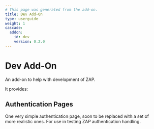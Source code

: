 ```yaml
---
# This page was generated from the add-on.
title: Dev Add-On
type: userguide
weight: 1
cascade:
  addon:
    id: dev
    version: 0.2.0
---
```


# Dev Add-On

An add-on to help with development of ZAP.

It provides:

## Authentication Pages

One very simple authentication page, soon to be replaced with a set of more realistic ones. For use in testing ZAP authentication handling.
